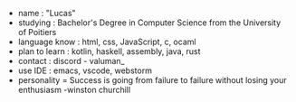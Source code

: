 - name : "Lucas"
- studying : Bachelor's Degree in Computer Science from the University of Poitiers 
- language know : html, css, JavaScript, c, ocaml
- plan to learn : kotlin, haskell, assembly, java, rust
- contact : discord - valuman_
- use IDE : emacs, vscode, webstorm
- personality = Success is going from failure to failure without losing your enthusiasm -winston churchill
<!---
valumane/valumane is a ✨ special ✨ repository because its `README.md` (this file) appears on your GitHub profile.
You can click the Preview link to take a look at your changes.
--->
